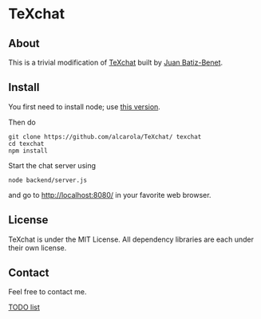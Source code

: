 # TeXchat

## About

This is a trivial modification of [TeXchat](http://github.com/jbenet/TeXchat) built by [Juan Batiz-Benet](http://github.com/jbenet).

## Install

You first need to install node; use [this version](http://nodejs.org/dist/v0.6.19/node-v0.6.19.tar.gz). 

Then do

    git clone https://github.com/alcarola/TeXchat/ texchat
    cd texchat
    npm install

Start the chat server using

    node backend/server.js

and go to [http://localhost:8080/](http://localhost:8080/) in your favorite
web browser.


## License

TeXchat is under the MIT License.
All dependency libraries are each under their own license.


## Contact

Feel free to contact me.


[TODO list](TeXchat/TODO.md)


